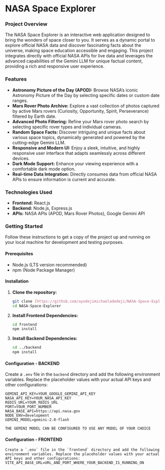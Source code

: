 # NASA Space Explorer

### Project Overview

The NASA Space Explorer is an interactive web application designed to bring the wonders of space closer to you. It serves as a dynamic portal to explore official NASA data and discover fascinating facts about the universe, making space education accessible and engaging. This project integrates directly with official NASA APIs for live data and leverages the advanced capabilities of the Gemini LLM for unique factual content, providing a rich and responsive user experience.

### Features

* **Astronomy Picture of the Day (APOD):** Browse NASA’s iconic Astronomy Picture of the Day by selecting specific dates or custom date ranges.
* **Mars Rover Photo Archive:** Explore a vast collection of photos captured by active Mars rovers (Curiosity, Opportunity, Spirit, Perseverance) filtered by Earth date.
* **Advanced Photo Filtering:** Refine your Mars rover photo search by selecting specific rover types and individual cameras.
* **Random Space Facts:** Discover intriguing and unique facts about various space topics, dynamically generated and powered by the cutting-edge Gemini LLM.
* **Responsive and Modern UI:** Enjoy a sleek, intuitive, and highly responsive user interface that adapts seamlessly across different devices.
* **Dark Mode Support:** Enhance your viewing experience with a comfortable dark mode option.
* **Real-time Data Integration:** Directly consumes data from official NASA APIs to ensure information is current and accurate.

### Technologies Used

* **Frontend:** React.js
* **Backend:** Node.js, Express.js
* **APIs:** NASA APIs (APOD, Mars Rover Photos), Google Gemini API

### Getting Started

Follow these instructions to get a copy of the project up and running on your local machine for development and testing purposes.

#### Prerequisites

* Node.js (LTS version recommended)
* npm (Node Package Manager)

#### Installation

1.  **Clone the repository:**
    ```bash
    git clone [https://github.com/ayodejimichaeladedeji/NASA-Space-Explorer.git](https://github.com/ayodejimichaeladedeji/NASA-Space-Explorer.git)
    cd NASA-Space-Explorer
    ```

2.  **Install Frontend Dependencies:**
    ```bash
    cd frontend
    npm install
    ```

3.  **Install Backend Dependencies:**
    ```bash
    cd ../backend
    npm install
    ```

#### Configuration - BACKEND
Create a `.env` file in the `backend` directory and add the following environment variables. Replace the placeholder values with your actual API keys and other configurations:

```env
GEMINI_API_KEY=YOUR_GOOGLE_GEMINI_API_KEY
NASA_API_KEY=YOUR_NASA_API_KEY
REDIS_URL=YOUR_REDIS_URL
PORT=YOUR_PORT_NUMBER
NASA_BASE_API=https://api.nasa.gov
NODE_ENV=development
GEMINI_MODEL=gemini-2.0-flash

THE GEMINI MODEL CAN BE CONFIGURED TO USE ANY MODEL OF YOUR CHOICE
```

#### Configuration - FRONTEND

```env
Create a `.env` file in the `frontend` directory and add the following environment variables. Replace the placeholder values with your actual API keys and other configurations:
VITE_API_BASE_URL=URL_AND_PORT_WHERE_YOUR_BACKEND_IS_RUNNING_ON

